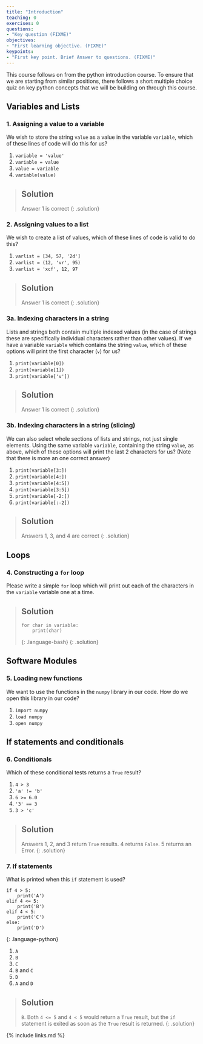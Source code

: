 ```yaml
---
title: "Introduction"
teaching: 0
exercises: 0
questions:
- "Key question (FIXME)"
objectives:
- "First learning objective. (FIXME)"
keypoints:
- "First key point. Brief Answer to questions. (FIXME)"
---
```


This course follows on from the python introduction course. To ensure that we are starting from similar positions, there follows a short multiple choice quiz on key python concepts that we will be building on through this course.

## Variables and Lists

### 1. Assigning a value to a variable
We wish to store the string `value` as a value in the variable `variable`, which of these lines of code will do this for us?
1. `variable = 'value'`
2. `variable = value`
3. `value = variable`
4. `variable(value)`

> ## Solution
> Answer 1 is correct
{: .solution}

### 2. Assigning values to a list
We wish to create a list of values, which of these lines of code is valid to do this?
1. `varlist = [34, 57, '2d']`
2. `varlist = (12, 'vr', 95)`
3. `varlist = 'xcf', 12, 97`

> ## Solution
> Answer 1 is correct
{: .solution}

### 3a. Indexing characters in a string
Lists and strings both contain multiple indexed values (in the case of strings these are specifically individual characters rather than other values). If we have a variable `variable` which contains the string `value`, which of these options will print the first character (`v`) for us?
1. `print(variable[0])`
2. `print(variable[1])`
2. `print(variable['v'])`

> ## Solution
> Answer 1 is correct
{: .solution}


### 3b. Indexing characters in a string (slicing)
We can also select whole sections of lists and strings, not just single elements. Using the same variable `variable`, containing the string `value`, as above, which of these options will print the last 2 characters for us? (Note that there is more an one correct answer)
1. `print(variable[3:])`
2. `print(variable[4:])`
2. `print(variable[4:5])`
3. `print(variable[3:5])`
4. `print(variable[-2:])`
5. `print(variable[:-2])`

> ## Solution
> Answers 1, 3, and 4 are correct
{: .solution}


## Loops

### 4. Constructing a `for` loop
Please write a simple `for` loop which will print out each of the characters in the `variable` variable one at a time.

> ## Solution
> ~~~
> for char in variable:
>     print(char)
> ~~~
> {: .language-bash}
{: .solution}

## Software Modules

### 5. Loading new functions
We want to use the functions in the `numpy` library in our code. How do we open this library in our code?
1. `import numpy`
2. `load numpy`
3. `open numpy`

## If statements and conditionals

### 6. Conditionals
Which of these conditional tests returns a `True` result?
1. `4 > 3`
2. `'a' != 'b'`
3. `6 >= 6.0`
4. `'3' == 3`
5. `3 > 'c'`

> ## Solution
> Answers 1, 2, and 3 return `True` results. 4 returns `False`. 5 returns an Error.
{: .solution}

### 7. If statements
What is printed when this `if` statement is used?
~~~
if 4 > 5:
    print('A')
elif 4 <= 5:
    print('B')
elif 4 < 5:
    print('C')
else:
    print('D')
~~~
{: .language-python}
1. `A`
2. `B`
3. `C`
4. `B` and `C`
5. `D`
6. `A` and `D`

> ## Solution
> `B`. Both `4 <= 5` and `4 < 5` would return a `True` result, but the `if` statement is exited as soon as the `True` result is returned.
{: .solution}

{% include links.md %}

